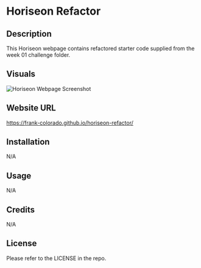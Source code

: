 # Horiseon Refactor

## Description
This Horiseon webpage contains refactored starter code supplied from the week 01 challenge folder. 

## Visuals
![Horiseon Webpage Screenshot](https://user-images.githubusercontent.com/123683792/217974677-83b36a23-4129-4bce-bd35-54599b9d0f55.png)

## Website URL
https://frank-colorado.github.io/horiseon-refactor/

## Installation

N/A

## Usage

N/A

## Credits

N/A

## License

Please refer to the LICENSE in the repo.